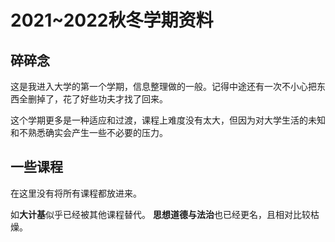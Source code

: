 # 2021~2022秋冬学期资料

## 碎碎念

这是我进入大学的第一个学期，信息整理做的一般。记得中途还有一次不小心把东西全删掉了，花了好些功夫才找了回来。

这个学期更多是一种适应和过渡，课程上难度没有太大，但因为对大学生活的未知和不熟悉确实会产生一些不必要的压力。

## 一些课程

在这里没有将所有课程都放进来。

如**大计基**似乎已经被其他课程替代。 **思想道德与法治**也已经更名，且相对比较枯燥。
